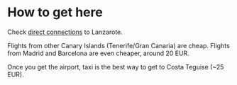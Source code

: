 # How to get here

Check [direct connections](https://www.flightconnections.com/flights-to-lanzarote-arrecife-ace) to Lanzarote.

Flights from other Canary Islands (Tenerife/Gran Canaria) are cheap. Flights from Madrid and Barcelona are even cheaper, around 20 EUR.

Once you get the airport, taxi is the best way to get to Costa Teguise (~25 EUR).
